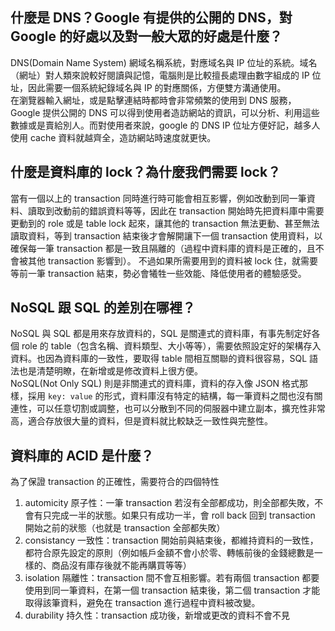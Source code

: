 ## 什麼是 DNS？Google 有提供的公開的 DNS，對 Google 的好處以及對一般大眾的好處是什麼？
DNS(Domain Name System) 網域名稱系統，對應域名與 IP 位址的系統。域名（網址）對人類來說較好閱讀與記憶，電腦則是比較擅長處理由數字組成的 IP 位址，因此需要一個系統紀錄域名與 IP 的對應關係，方便雙方溝通使用。  
在瀏覽器輸入網址，或是點擊連結時都時會非常頻繁的使用到 DNS 服務，Google 提供公開的 DNS 可以得到使用者造訪網站的資訊，可以分析、利用這些數據或是賣給別人。而對使用者來說，google 的 DNS IP 位址方便好記，越多人使用 cache 資料就越齊全，造訪網站時速度就更快。

## 什麼是資料庫的 lock？為什麼我們需要 lock？
當有一個以上的 transaction 同時進行時可能會相互影響，例如改動到同一筆資料、讀取到改動前的錯誤資料等等，因此在 transaction 開始時先把資料庫中需要更動到的 role 或是 table lock 起來，讓其他的 transaction 無法更動、甚至無法讀取資料，等到 transaction 結束後才會解開讓下一個 transaction 使用資料，以確保每一筆 transaction 都是一致且隔離的（過程中資料庫的資料是正確的，且不會被其他 transaction 影響到）。
不過如果所需要用到的資料被 lock 住，就需要等前一筆 transaction 結束，勢必會犧牲一些效能、降低使用者的體驗感受。

## NoSQL 跟 SQL 的差別在哪裡？
NoSQL 與 SQL 都是用來存放資料的，SQL 是關連式的資料庫，有事先制定好各個 role 的 table（包含名稱、資料類型、大小等等），需要依照設定好的架構存入資料。也因為資料庫的一致性，要取得 table 間相互關聯的資料很容易，SQL 語法也是清楚明瞭，在新增或是修改資料上很方便。  
NoSQL(Not Only SQL) 則是非關連式的資料庫，資料的存入像 JSON 格式那樣，採用 `key: value` 的形式，資料庫沒有特定的結構，每一筆資料之間也沒有關連性，可以任意切割或調整，也可以分散到不同的伺服器中建立副本，擴充性非常高，適合存放很大量的資料，但是資料就比較缺乏一致性與完整性。


## 資料庫的 ACID 是什麼？
為了保證 transaction 的正確性，需要符合的四個特性
1. automicity 原子性：一筆 transaction 若沒有全部都成功，則全部都失敗，不會有只完成一半的狀態。如果只有成功一半，會 roll back 回到 transaction 開始之前的狀態（也就是 transaction 全部都失敗）
2. consistancy 一致性：transaction 開始前與結束後，都維持資料的一致性，都符合原先設定的原則（例如帳戶金額不會小於零、轉帳前後的金錢總數是一樣的、商品沒有庫存後就不能再購買等等）
3. isolation 隔離性：transaction 間不會互相影響。若有兩個 transaction 都要使用到同一筆資料，在第一個 transaction 結束後，第二個 transaction 才能取得該筆資料，避免在 transaction 進行過程中資料被改變。
4. durability 持久性：transaction 成功後，新增或更改的資料不會不見